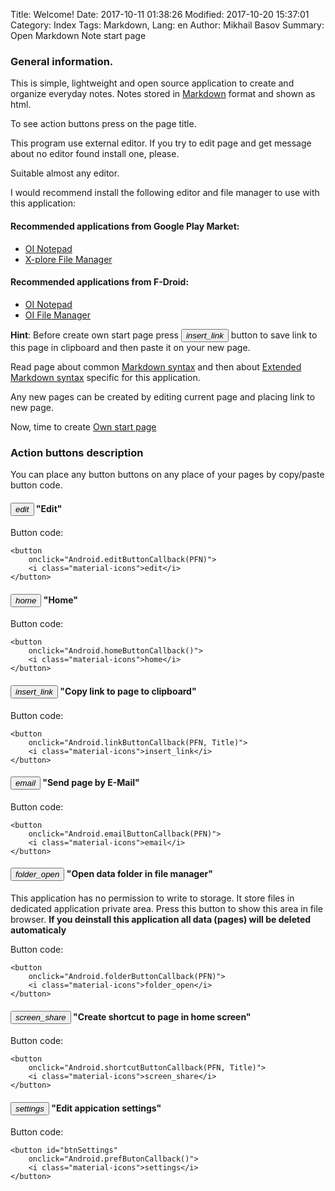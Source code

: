 Title: Welcome!
Date: 2017-10-11 01:38:26
Modified: 2017-10-20 15:37:01
Category: Index
Tags: Markdown,
Lang: en
Author: Mikhail Basov
Summary: Open Markdown Note start page

### General information.

This is simple, lightweight and open source application to create and organize everyday notes.
Notes stored in [Markdown](Markdown.html) format and shown as html. 

To see action buttons press on the page title.

This program use external editor. If you try to edit page and get message about no editor found install one, please.

Suitable almost any editor. 

I would recommend install the following editor and file manager to use with this application:

#### Recommended applications from Google Play Market:

* [OI Notepad](market://details?id=org.openintents.notepad)
* [X-plore File Manager](market://details?id=com.lonelycatgames.Xplore)

#### Recommended applications from F-Droid:

* [OI Notepad](https://f-droid.org/app/org.openintents.notepad)
* [OI File Manager](https://f-droid.org/app/org.openintents.filemanager)

**Hint**: Before create own start page press <button onclick="Android.linkButtonCallback(PFN, Title)"><i class="material-icons">insert_link</i></button> button to save link to this page in clipboard and then paste it on your new page.

Read page about common [Markdown syntax](Markdown.html) and then about
[Extended Markdown syntax](MarkdownExt.html) specific for this application.

Any new pages can be created by editing current page and placing link to new page.

Now, time to create [Own start page](../Start.html)

### Action buttons description

You can place any button buttons on any place of your pages by copy/paste button code.

#### <button onclick="Android.editButtonCallback(PFN)"> <i class="material-icons">edit</i> </button> "Edit"

Button code:

    <button
        onclick="Android.editButtonCallback(PFN)">
        <i class="material-icons">edit</i>
    </button>

#### <button onclick="Android.homeButtonCallback()"> <i class="material-icons">home</i> </button> "Home"

Button code:

    <button
        onclick="Android.homeButtonCallback()">
        <i class="material-icons">home</i>
    </button>

#### <button onclick="Android.linkButtonCallback(PFN, Title)"> <i class="material-icons">insert_link</i> </button> "Copy link to page to clipboard"

Button code:

    <button
        onclick="Android.linkButtonCallback(PFN, Title)">
        <i class="material-icons">insert_link</i>
    </button>

#### <button onclick="Android.emailButtonCallback(PFN, Title)"> <i class="material-icons">email</i> </button> "Send page by E-Mail"

Button code:

    <button
        onclick="Android.emailButtonCallback(PFN)">
        <i class="material-icons">email</i>
    </button>

#### <button onclick="Android.folderButtonCallback(PFN)"> <i class="material-icons">folder_open</i> </button> "Open data folder in file manager"

This application has no permission to write to storage.
It store files in dedicated application private area.
Press this button to show this area in file browser.
**If you deinstall this application all data (pages) will be deleted automaticaly**

Button code:

    <button
        onclick="Android.folderButtonCallback(PFN)">
        <i class="material-icons">folder_open</i>
    </button>

#### <button onclick="Android.shortcutButtonCallback(PFN, Title)"> <i class="material-icons">screen_share</i> </button> "Create shortcut to page in home screen"

Button code:

    <button
        onclick="Android.shortcutButtonCallback(PFN, Title)">
        <i class="material-icons">screen_share</i>
    </button>

#### <button onclick="Android.prefButonCallback()"> <i class="material-icons">settings</i> </button> "Edit appication settings"

Button code:

    <button id="btnSettings"
        onclick="Android.prefButonCallback()">
        <i class="material-icons">settings</i>
    </button>


